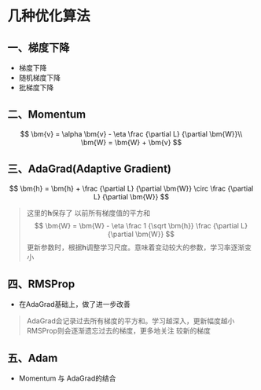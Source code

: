 # 几种优化算法

## 一、梯度下降
- 梯度下降
- 随机梯度下降
- 批梯度下降

## 二、Momentum
$$
\bm{v} = \alpha \bm{v} - \eta \frac {\partial L} {\partial \bm{W}}\\
\bm{W} = \bm{W} + \bm{v}
$$

## 三、AdaGrad(Adaptive Gradient)
$$
\bm{h} = \bm{h} + \frac {\partial L} {\partial \bm{W}} \circ \frac {\partial L} {\partial \bm{W}}
$$
> 这里的$\bm{h}$保存了 以前所有梯度值的平方和
$$
\bm{W} = \bm{W} - \eta \frac 1 {\sqrt \bm{h}} \frac {\partial L} {\partial \bm{W}}
$$
> 更新参数时，根据$\bm{h}$调整学习尺度。意味着变动较大的参数，学习率逐渐变小

## 四、RMSProp
- 在AdaGrad基础上，做了进一步改善
> AdaGrad会记录过去所有梯度的平方和。学习越深入，更新幅度越小  
> RMSProp则会逐渐遗忘过去的梯度，更多地关注 较新的梯度

## 五、Adam
- Momentum 与 AdaGrad的结合
